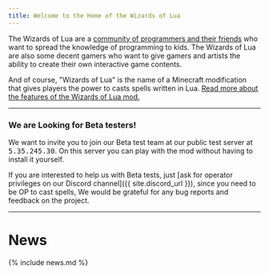 ```yaml
---
title: Welcome to the Home of the Wizards of Lua
---
```

The Wizards of Lua are a [community of programmers and their friends](/members.html)
who want to spread the knowledge of programming to kids.
The Wizards of Lua are also some decent gamers
who want to give gamers and artists the ability to create their own interactive game contents.

And of course, "Wizards of Lua" is the name of a Minecraft
modification that gives players the power to casts spells written in Lua.
[Read more about the features of the Wizards of Lua mod.](/features)

-----
### We are Looking for Beta testers!

We want to invite you to join our Beta test team at our public test server at <tt>5.35.245.30</tt>.
On this server you can play with the mod without having to install it yourself.

If you are interested to help us with Beta tests, just [ask for operator privileges on our Discord channel]({{ site.discord_url }}),
since you need to be OP to cast spells,
We would be grateful for any bug reports and feedback on the project.

-----

# News
{% include news.md %}
